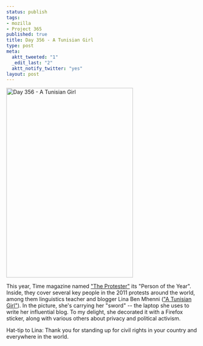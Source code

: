 ```yaml
--- 
status: publish
tags: 
- mozilla
- Project 365
published: true
title: Day 356 - A Tunisian Girl
type: post
meta: 
  aktt_tweeted: "1"
  _edit_last: "2"
  aktt_notify_twitter: "yes"
layout: post
---
```

<a href="http://www.flickr.com/photos/freeed/6556415599/" title="Day 356 - A Tunisian Girl by Fred​, on Flickr"><img src="http://farm8.staticflickr.com/7153/6556415599_55fd8c92fa.jpg" width="333" height="500" alt="Day 356 - A Tunisian Girl"/></a>

This year, Time magazine named <a href="http://rt.com/news/time-protester-person-year-799/">"The Protester"</a> its "Person of the Year". Inside, they cover several key people in the 2011 protests around the world, among them linguistics teacher and blogger Lina Ben Mhenni (<a href="http://atunisiangirl.blogspot.com/">"A Tunisian Girl"</a>). In the picture, she's carrying her "sword" -- the laptop she uses to write her influential blog. To my delight, she decorated it with a Firefox sticker, along with various others about privacy and political activism.

Hat-tip to Lina: Thank you for standing up for civil rights in your country and everywhere in the world.
